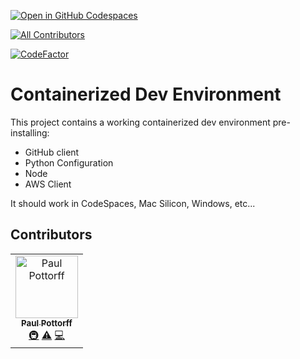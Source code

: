 [![Open in GitHub Codespaces](https://github.com/codespaces/badge.svg)](https://github.com/codespaces/new?hide_repo_select=true&ref=main&repo=559289902&machine=standardLinux32gb&devcontainer_path=.devcontainer%2Fdevcontainer.json&location=WestUs2)
<!-- ALL-CONTRIBUTORS-BADGE:START - Do not remove or modify this section -->
[![All Contributors](https://img.shields.io/badge/all_contributors-1-orange.svg?style=flat-square)](#contributors-)
<!-- ALL-CONTRIBUTORS-BADGE:END -->
[![CodeFactor](https://www.codefactor.io/repository/github/ppottorff/containerized-dev-environment/badge)](https://www.codefactor.io/repository/github/ppottorff/containerized-dev-environment)

# Containerized Dev Environment
This project contains a working containerized dev environment pre-installing:
- GitHub client
- Python Configuration
- Node
- AWS Client

It should work in CodeSpaces, Mac Silicon, Windows, etc...

## Contributors

<!-- ALL-CONTRIBUTORS-LIST:START - Do not remove or modify this section -->
<!-- prettier-ignore-start -->
<!-- markdownlint-disable -->
<table>
  <tbody>
    <tr>
      <td align="center"><a href="https://github.com/ppottorff"><img src="https://avatars.githubusercontent.com/u/8058447?v=4?s=100" width="100px;" alt="Paul Pottorff"/><br /><sub><b>Paul Pottorff</b></sub></a><br /><a href="#infra-ppottorff" title="Infrastructure (Hosting, Build-Tools, etc)">🚇</a> <a href="https://github.com/ppottorff/Containerized-Dev-Environment/commits?author=ppottorff" title="Tests">⚠️</a> <a href="https://github.com/ppottorff/Containerized-Dev-Environment/commits?author=ppottorff" title="Code">💻</a></td>
    </tr>
  </tbody>
</table>

<!-- markdownlint-restore -->
<!-- prettier-ignore-end -->

<!-- ALL-CONTRIBUTORS-LIST:END -->
<!-- prettier-ignore-start -->
<!-- markdownlint-disable -->

<!-- markdownlint-restore -->
<!-- prettier-ignore-end -->

<!-- ALL-CONTRIBUTORS-LIST:END -->
